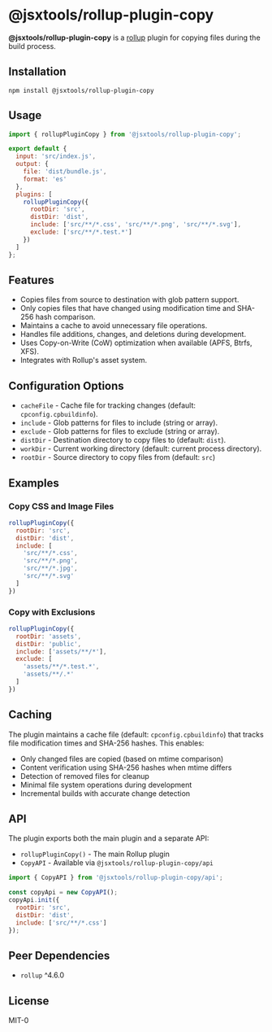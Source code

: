 # @jsxtools/rollup-plugin-copy

**@jsxtools/rollup-plugin-copy** is a [rollup](https://rollupjs.org/) plugin for copying files during the build process.

## Installation

```shell
npm install @jsxtools/rollup-plugin-copy
```

## Usage

```javascript
import { rollupPluginCopy } from '@jsxtools/rollup-plugin-copy';

export default {
  input: 'src/index.js',
  output: {
    file: 'dist/bundle.js',
    format: 'es'
  },
  plugins: [
    rollupPluginCopy({
      rootDir: 'src',
      distDir: 'dist',
      include: ['src/**/*.css', 'src/**/*.png', 'src/**/*.svg'],
      exclude: ['src/**/*.test.*']
    })
  ]
};
```

## Features

- Copies files from source to destination with glob pattern support.
- Only copies files that have changed using modification time and SHA-256 hash comparison.
- Maintains a cache to avoid unnecessary file operations.
- Handles file additions, changes, and deletions during development.
- Uses Copy-on-Write (CoW) optimization when available (APFS, Btrfs, XFS).
- Integrates with Rollup's asset system.

## Configuration Options

- `cacheFile` - Cache file for tracking changes (default: `cpconfig.cpbuildinfo`).
- `include` - Glob patterns for files to include (string or array).
- `exclude` - Glob patterns for files to exclude (string or array).
- `distDir` - Destination directory to copy files to (default: `dist`).
- `workDir` - Current working directory (default: current process directory).
- `rootDir` - Source directory to copy files from (default: `src`)

## Examples

### Copy CSS and Image Files

```javascript
rollupPluginCopy({
  rootDir: 'src',
  distDir: 'dist',
  include: [
    'src/**/*.css',
    'src/**/*.png',
    'src/**/*.jpg',
    'src/**/*.svg'
  ]
})
```

### Copy with Exclusions

```javascript
rollupPluginCopy({
  rootDir: 'assets',
  distDir: 'public',
  include: ['assets/**/*'],
  exclude: [
    'assets/**/*.test.*',
    'assets/**/.*'
  ]
})
```

## Caching

The plugin maintains a cache file (default: `cpconfig.cpbuildinfo`) that tracks file modification times and SHA-256 hashes. This enables:

- Only changed files are copied (based on mtime comparison)
- Content verification using SHA-256 hashes when mtime differs
- Detection of removed files for cleanup
- Minimal file system operations during development
- Incremental builds with accurate change detection

## API

The plugin exports both the main plugin and a separate API:

- `rollupPluginCopy()` - The main Rollup plugin
- `CopyAPI` - Available via `@jsxtools/rollup-plugin-copy/api`

```javascript
import { CopyAPI } from '@jsxtools/rollup-plugin-copy/api';

const copyApi = new CopyAPI();
copyApi.init({
  rootDir: 'src',
  distDir: 'dist',
  include: ['src/**/*.css']
});
```

## Peer Dependencies

- `rollup` ^4.6.0

## License

MIT-0
